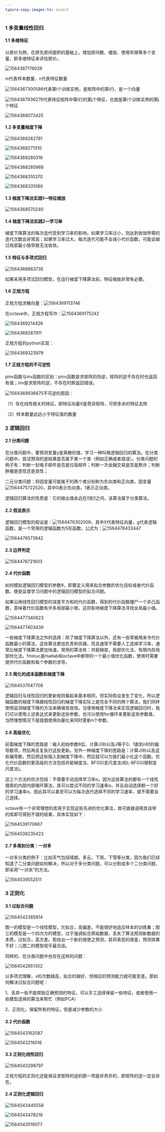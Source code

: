 ```yaml
---
typora-copy-images-to: assert
---
```


### 1 多变量线性回归

#### 1.1 多维特征

以房价为例，在原先房间面积的基础上，增加房间数、楼层、使用年限等多个变量，即多维特征来评估房价。

![1564367176026](D:\Git\2_Conclusion\Myself\assets\1564367176026.png)

m代表样本数量，n代表特征数量

![1564367300586](D:\Git\2_Conclusion\Myself\assets\1564367300586.png)代表第i个训练实例，是矩阵中的第i行，是一个向量

![1564367936276](D:\Git\2_Conclusion\Myself\assets\1564367936276.png)代表特征矩阵中第i行的第j个特征，也就是第i个训练实例的第j个特征

![1564368072425](D:\Git\2_Conclusion\Myself\assets\1564368072425.png)

#### 1.2 多变量梯度下降

![1564368262761](D:\Git\2_Conclusion\Myself\assets\1564368262761.png)

![1564368271310](D:\Git\2_Conclusion\Myself\assets\1564368271310.png)

![1564368280316](D:\Git\2_Conclusion\Myself\assets\1564368280316.png)

![1564368285968](D:\Git\2_Conclusion\Myself\assets\1564368285968.png)

![1564368310370](D:\Git\2_Conclusion\Myself\assets\1564368310370.png)

![1564368331080](D:\Git\2_Conclusion\Myself\assets\1564368331080.png)

#### 1.3 梯度下降法实践1—特征缩放

![1564368570240](D:\Git\2_Conclusion\Myself\assets\1564368570240.png)

#### 1.4 梯度下降法实践2—学习率

梯度下降算法的每次迭代受到学习率的影响，如果学习率过小，则达到收敛所需的迭代次数会非常高；如果学习率过大，每次迭代可能不会减小代价函数，可能会越过局部最小值导致无法收敛。

#### 1.5 特征与多项式回归

![1564368863735](D:\Git\2_Conclusion\Myself\assets\1564368863735.png)

如果采用多项式回归模型，在运行梯度下降算法前，特征缩放非常有必要。

#### 1.6 正规方程

正规方程求解向量：![1564369113746](D:\Git\2_Conclusion\Myself\assets\1564369113746.png)

在octave中，正规方程写作：![1564369175242](D:\Git\2_Conclusion\Myself\assets\1564369175242.png)

![1564369214426](D:\Git\2_Conclusion\Myself\assets\1564369214426.png)

![1564369287911](D:\Git\2_Conclusion\Myself\assets\1564369287911.png)

正规方程的python实现：

![1564369323979](D:\Git\2_Conclusion\Myself\assets\1564369323979.png)

#### 1.7 正规方程的不可逆性

pinv函数与inv函数的区别：pinv函数是求矩阵的伪逆，矩阵的逆不存在时也返回有值；inv是求矩阵的逆，不存在时即返回错误。

![1564369936675](D:\Git\2_Conclusion\Myself\assets\1564369936675.png)不可逆的原因：

（1）存在线性相关的特征，即特征向量X是奇异矩阵，可把多余的特征去除

（2）样本数量远远小于特征值的数量

### 2 逻辑回归

#### 2.1 分类问题

在分类问题中，要预测变量y是离散的值，学习一种叫做逻辑回归的算法。在分类问题中，尝试预测的是结果是否属于某一个类（例如正确或者错误）。分类问题的例子有：判断一封电子邮件是否是垃圾邮件；判断一次金融交易是否是欺诈；判断肿瘤是恶性还是良性；

二元分类问题：将因变量可能属于的两个类分别称为负向类和正向类，因变量![1564475722520](D:\Git\2_Conclusion\Myself\assets\1564475722520.png)，其中0表示负向类，1表示正向类。

逻辑回归算法的性质是：它的输出值永远在0到1之间，该算法属于分类算法。

#### 2.2 假说表示

逻辑回归模型的假设是：![1564476302009](D:\Git\2_Conclusion\Myself\assets\1564476302009.png)，其中X代表特征向量，g代表逻辑函数，是一个常用的逻辑函数为S形函数，公式为：![1564476433447](D:\Git\2_Conclusion\Myself\assets\1564476433447.png)

![1564476573942](D:\Git\2_Conclusion\Myself\assets\1564476573942.png)

#### 2.3 边界判定

![1564476721603](D:\Git\2_Conclusion\Myself\assets\1564476721603.png)

#### 2.4 代价函数

如何模拟逻辑回归模型的参数θ，即要定义用来拟合参数的优化目标或者代价函数，便是监督学习问题中的逻辑回归模型的拟合问题。

如果沿用线性回归模型的误差平方和的代价函数，得到的代价函数僵尸一个非凸函数，意味着代价函数有许多局部最小值，这将影响梯度下降算法寻找全局最小值。

![1564477340623](D:\Git\2_Conclusion\Myself\assets\1564477340623.png)

![1564477403439](D:\Git\2_Conclusion\Myself\assets\1564477403439.png)

一些梯度下降算法之外的选择：除了梯度下降算法以外，还有一些常被用来令代价函数最小的算法，这些算法更加负责和优越，而且通常不需要人工选择学习率，通常比梯度下降算法更加快速。常用的算法有：共轭梯度，局部优化法、有限内存局部优化法。fminuc是matlab和octave中都带的一个最小值优化函数，使用时需要提供代价函数和每个参数的求导。

#### 2.5 简化的成本函数和梯度下降

![1564537047708](D:\Git\2_Conclusion\Myself\assets\1564537047708.png)

逻辑回归与线性回归的更新规则看起来基本相同，但实际假设发生了变化，所以逻辑函数的梯度下降跟线性回归的梯度下降实际上是完全不同的两个算法，我们同样使用监测梯度下降的方法来确保其收敛。当使用梯度下降法来实现逻辑回归时，我们可以使用上述表达式来更新这些参数，也可以使用for循环来更新这些参数值，当然理想情况下是提倡使用向量化来同时更新n个参数。

#### 2.6 高级优化

前面梯度下降的思路是：输入初始参数θ后，计算J(θ)以及J等于0、1直到n时的偏导数项，然后再反复执行这些更新。另外一种梯度下降的思路是：计算J(θ)以及这些偏导数，然后把这些插入到梯度下降中，然后就可以为我们最小化这个函数。优化代价函数的更高级的方法包括共轭梯度法、BFGS(变尺度法)和L-BFGS(限制变尺度法)。

这三个方法的优点包括：不需要手动选择学习率α，因为这些算法的都有一个线性搜索的内部内部循环算法，其可以尝试不同的学习速率α，并且自动选择额一个好的学习速率α，因此其可以甚至可以为每次迭代选择不同的学习速率，就不需要自己选择。

octave有一个非常理想的库用于实现这些先进的优化算法，故可直接调用其自带的库即可得到不错的结果，具体实现如下：

![1564539170667](D:\Git\2_Conclusion\Myself\assets\1564539170667.png)

![1564539235423](D:\Git\2_Conclusion\Myself\assets\1564539235423.png)

#### 2.7 多类别分类：一对多

一对多分类的例子：比如天气包括晴朗，多云，下雨，下雪等分类，因为我们已经知道了二分类问题如何解决，所以对于多分类问题，可以分割成多个二分类问题，即采用“一对余”的方法。

![1564539552511](D:\Git\2_Conclusion\Myself\assets\1564539552511.png)

### 3 正则化

#### 3.1 过拟合问题

![1564542385814](D:\Git\2_Conclusion\Myself\assets\1564542385814.png)

图一的模型是一个线性模型，欠拟合，高偏差，不能很好地适应样本的训练集；图三的模型是一个四次方的模型，过于强调拟合原始数据，丢失了算法预测新数据的本质，过拟合，高方差。若给出一个新的值使之预测，其将表现的很差，预测效果不好；儿图二的模型视乎最合适。

同样的，在分类问题中也存在这样的问题：

![1564542851302](D:\Git\2_Conclusion\Myself\assets\1564542851302.png)

以多项式理解，x的次数越高，拟合的越好，但相应的预测能力就可能变差。那如何解决过拟合问题呢：

1、丢弃一些不能帮助正确预测的特征，可以手工选择保留一些特征，或者使用一些模型选择的算法来帮忙（例如PCA）

2、正则化，保留所有的特征，但是减少参数的大小

#### 3.2 代价函数

![1564543162087](D:\Git\2_Conclusion\Myself\assets\1564543162087.png)

![1564543216016](D:\Git\2_Conclusion\Myself\assets\1564543216016.png)

#### 3.3 正则化线性回归

![1564543298797](D:\Git\2_Conclusion\Myself\assets\1564543298797.png)

正规方程的正则化还能保证求矩阵的逆的那一项是非奇异的，即矩阵的逆一定会存在。

#### 2.4 正则化逻辑回归

![1564543445558](D:\Git\2_Conclusion\Myself\assets\1564543445558.png)

![1564543478219](D:\Git\2_Conclusion\Myself\assets\1564543478219.png)

![1564543519077](D:\Git\2_Conclusion\Myself\assets\1564543519077.png)

